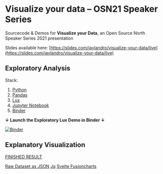 # Visualize your data – OSN21 Speaker Series

Sourcecode &amp; Demos for **Visualize your Data**, an Open Source North Speaker Series 2021 presentation

Slides available here: [https://slides.com/jaylandro/visualize-your-data/live](https://slides.com/jaylandro/visualize-your-data/live)

## Exploratory Analysis

Stack:
1. [Python](https://www.python.org/)
1. [Pandas](https://pandas.pydata.org/)
1. [Lux](https://github.com/lux-org/lux/blob/master/README.md)
1. [Jupyter Notebook](https://jupyter.org/)
1. [Binder](https://mybinder.org/)

**↓ Launch the Exploratory Lux Demo in Binder ↓**

[![Binder](https://mybinder.org/badge_logo.svg)](https://mybinder.org/v2/gh/jaylandro/visualize-your-data/HEAD?filepath=%2Fnotebooks%2Fexploratory_demo.ipynb) 


## Explanatory Visualization

[FINISHED RESULT](https://visualize-your-data.netlify.app/)

[Raw Dataset as JSON](https://visualize-your-data.netlify.app/hpi-explanatory.json)
[Jq](https://stedolan.github.io/jq/)
[Svelte Fusioncharts](https://github.com/fusioncharts/svelte-fusioncharts/blob/develop/README.md)


